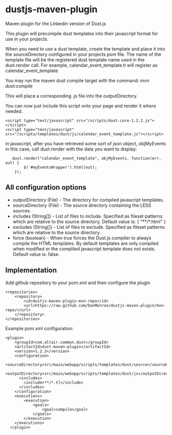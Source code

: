 dustjs-maven-plugin
===========

Maven plugin for the Linkedin version of Dust.js

This plugin will precompile dust templates into their javascript format for use in your projects.

When you need to use a dust template, create the template and place it into the sourceDirectory configured in your projects pom file. 
The name of the template file will be the registered dust template name used in the dust.render call.  For example, calendar_event_template.tl will register as calendar_event_template

You may run the maven dust compile target with the command: mvn dust:compile

This will place a corresponding .js file into the outputDirectory.

You can now just include this script onto your page and render it where needed.

    <script type="text/javascript" src="/scripts/dust-core-1.2.2.js"></script>
    <script type="text/javascript" src="/scripts/templates/dust/js/calendar_event_template.js"></script>
    
in javascript, after you have retrieved some sort of json object, objMyEvents in this case, call dust.render with the data you want to display:

       dust.render("calendar_event_template", objMyEvents, function(err, out) {
            $('#myEventsWrapper').html(out);
        });

All configuration options
-------------------------

+ outputDirectory (File) - The directory for compiled javascript templates. 
+ sourceDirectory (File) - The source directory containing the LESS sources.
+ includes (String[]) - List of files to include. Specified as fileset patterns which are relative to the source directory. Default value is: { "**\/*.html" }
+ excludes (String[]) - List of files to exclude. Specified as fileset patterns which are relative to the source directory.
+ force (boolean) - When true forces the Dust.js compiler to always compile the HTML templates. By default templates are only compiled when modified or the compliled javascript template does not exists. Default value is: false.

Implementation
--------------

Add github repository to your pom.xml and then configure the plugin

    <repositories>
	    <repository>
	        <id>dustjs-maven-plugin-mvn-repo</id>
	        <url>https://raw.github.com/DanMonroe/dustjs-maven-plugin/mvn-repo/</url>
	    </repository>
    </repositories>

Example pom.xml configuration:

    <plugin>
	    <groupId>com.altair.common.dust</groupId>
	    <artifactId>dust-maven-plugin</artifactId>
	    <version>1.2.2</version>
	    <configuration>
	        <sourceDirectory>src/main/webapp/scripts/templates/dust/source</sourceDirectory>
	        <outputDirectory>src/main/webapp/scripts/templates/dust/js</outputDirectory>
          <includes>
            <include>**/*.tl</include>
          </includes>
	    </configuration>
	    <executions>
	        <execution>
	            <goals>
	                <goal>compile</goal>
	            </goals>
	        </execution>
	    </executions>
	  </plugin>
